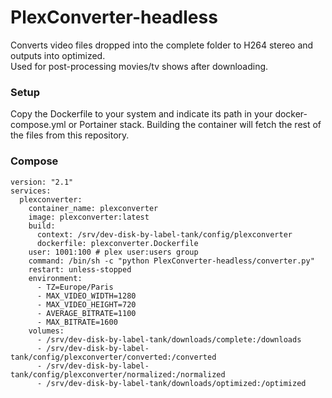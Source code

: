 # PlexConverter-headless

Converts video files dropped into the complete folder to H264 stereo and outputs into optimized.<br>
Used for post-processing movies/tv shows after downloading.

### Setup
Copy the Dockerfile to your system and indicate its path in your docker-compose.yml or Portainer stack.
Building the container will fetch the rest of the files from this repository.

### Compose
```
version: "2.1"
services:
  plexconverter:
    container_name: plexconverter
    image: plexconverter:latest
    build: 
      context: /srv/dev-disk-by-label-tank/config/plexconverter
      dockerfile: plexconverter.Dockerfile
    user: 1001:100 # plex user:users group
    command: /bin/sh -c "python PlexConverter-headless/converter.py"
    restart: unless-stopped
    environment:
      - TZ=Europe/Paris
      - MAX_VIDEO_WIDTH=1280
      - MAX_VIDEO_HEIGHT=720
      - AVERAGE_BITRATE=1100
      - MAX_BITRATE=1600
    volumes:
      - /srv/dev-disk-by-label-tank/downloads/complete:/downloads
      - /srv/dev-disk-by-label-tank/config/plexconverter/converted:/converted
      - /srv/dev-disk-by-label-tank/config/plexconverter/normalized:/normalized
      - /srv/dev-disk-by-label-tank/downloads/optimized:/optimized
```
